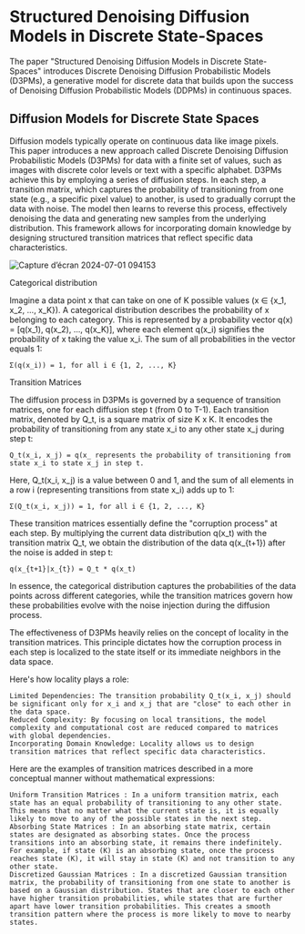 # Structured Denoising Diffusion Models in Discrete State-Spaces
The paper "Structured Denoising Diffusion Models in Discrete State-Spaces" introduces Discrete Denoising Diffusion Probabilistic Models (D3PMs), a generative model for discrete data that builds upon the success of Denoising Diffusion Probabilistic Models (DDPMs) in continuous spaces.
## Diffusion Models for Discrete State Spaces
Diffusion models typically operate on continuous data like image pixels. This paper introduces a new approach called Discrete Denoising Diffusion Probabilistic Models (D3PMs) for data with a finite set of values, such as images with discrete color levels or text with a specific alphabet. D3PMs achieve this by employing a series of diffusion steps. In each step, a transition matrix, which captures the probability of transitioning from one state (e.g., a specific pixel value) to another, is used to gradually corrupt the data with noise. The model then learns to reverse this process, effectively denoising the data and generating new samples from the underlying distribution. This framework allows for incorporating domain knowledge by designing structured transition matrices that reflect specific data characteristics.

![Capture d’écran 2024-07-01 094153](https://github.com/Abdennacer-Badaoui/D3PMs/assets/106801897/bbbe4946-bd98-4b06-8dcc-2b3155fc3a8c)

Categorical distribution

Imagine a data point x that can take on one of K possible values (x ∈ {x_1, x_2, ..., x_K}). A categorical distribution describes the probability of x belonging to each category. This is represented by a probability vector q(x) = [q(x_1), q(x_2), ..., q(x_K)], where each element q(x_i) signifies the probability of x taking the value x_i. The sum of all probabilities in the vector equals 1:

    Σ(q(x_i)) = 1, for all i ∈ {1, 2, ..., K}

 
Transition Matrices 

The diffusion process in D3PMs is governed by a sequence of transition matrices, one for each diffusion step t (from 0 to T-1). Each transition matrix, denoted by Q_t, is a square matrix of size K x K. It encodes the probability of transitioning from any state x_i to any other state x_j during step t:

    Q_t(x_i, x_j) = q(x_ represents the probability of transitioning from state x_i to state x_j in step t.

 

Here, Q_t(x_i, x_j) is a value between 0 and 1, and the sum of all elements in a row i (representing transitions from state x_i) adds up to 1:

    Σ(Q_t(x_i, x_j)) = 1, for all i ∈ {1, 2, ..., K}

 

These transition matrices essentially define the "corruption process" at each step. By multiplying the current data distribution q(x_t) with the transition matrix Q_t, we obtain the distribution of the data q(x_{t+1}) after the noise is added in step t:

    q(x_{t+1}|x_{t}) = Q_t * q(x_t)

 

In essence, the categorical distribution captures the probabilities of the data points across different categories, while the transition matrices govern how these probabilities evolve with the noise injection during the diffusion process.

 

The effectiveness of D3PMs heavily relies on the concept of locality in the transition matrices. This principle dictates how the corruption process in each step is localized to the state itself or its immediate neighbors in the data space.

Here's how locality plays a role:

    Limited Dependencies: The transition probability Q_t(x_i, x_j) should be significant only for x_i and x_j that are "close" to each other in the data space.
    Reduced Complexity: By focusing on local transitions, the model complexity and computational cost are reduced compared to matrices with global dependencies.
    Incorporating Domain Knowledge: Locality allows us to design transition matrices that reflect specific data characteristics.

Here are the examples of transition matrices described in a more conceptual manner without mathematical expressions:

    Uniform Transition Matrices : In a uniform transition matrix, each state has an equal probability of transitioning to any other state. This means that no matter what the current state is, it is equally likely to move to any of the possible states in the next step.
    Absorbing State Matrices : In an absorbing state matrix, certain states are designated as absorbing states. Once the process transitions into an absorbing state, it remains there indefinitely. For example, if state (K) is an absorbing state, once the process reaches state (K), it will stay in state (K) and not transition to any other state.
    Discretized Gaussian Matrices : In a discretized Gaussian transition matrix, the probability of transitioning from one state to another is based on a Gaussian distribution. States that are closer to each other have higher transition probabilities, while states that are further apart have lower transition probabilities. This creates a smooth transition pattern where the process is more likely to move to nearby states.
